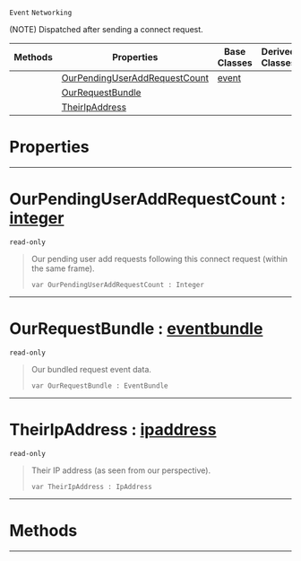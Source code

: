  `Event` `Networking`



(NOTE) Dispatched after sending a connect request.

|Methods|Properties|Base Classes|Derived Classes|
|---|---|---|---|
| |[ OurPendingUserAddRequestCount](https://plasmaengine.github.io/PlasmaDocs/Plasma1/C++/code_reference/class_reference/netpeersentconnectrequest.markdown#ourpendinguseraddrequest)|[event](https://plasmaengine.github.io/PlasmaDocs/Plasma1/C++/code_reference/class_reference/event.markdown)| |
| |[ OurRequestBundle](https://plasmaengine.github.io/PlasmaDocs/Plasma1/C++/code_reference/class_reference/netpeersentconnectrequest.markdown#ourrequestbundle-plasma-en)| | |
| |[ TheirIpAddress](https://plasmaengine.github.io/PlasmaDocs/Plasma1/C++/code_reference/class_reference/netpeersentconnectrequest.markdown#theiripaddress-plasma-engi)| | |


 #  Properties


---  
 #  OurPendingUserAddRequestCount : [integer](https://plasmaengine.github.io/PlasmaDocs/Plasma1/C++/code_reference/lightning_base_types/integer.markdown)

 `read-only`

> Our pending user add requests following this connect request (within the same frame).
> ``` lang=cpp, name=Lightning
> var OurPendingUserAddRequestCount : Integer


---  
 #  OurRequestBundle : [eventbundle](https://plasmaengine.github.io/PlasmaDocs/Plasma1/C++/code_reference/class_reference/eventbundle.markdown)

 `read-only`

> Our bundled request event data.
> ``` lang=cpp, name=Lightning
> var OurRequestBundle : EventBundle


---  
 #  TheirIpAddress : [ipaddress](https://plasmaengine.github.io/PlasmaDocs/Plasma1/C++/code_reference/class_reference/ipaddress.markdown)

 `read-only`

> Their IP address (as seen from our perspective).
> ``` lang=cpp, name=Lightning
> var TheirIpAddress : IpAddress


---  
 #  Methods


---  
 

 